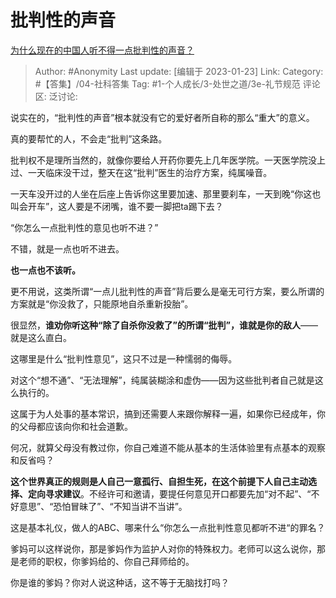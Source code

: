 # 批判性的声音
[为什么现在的中国人听不得一点批判性的声音？](https://www.zhihu.com/question/384227507/answer/2857017022)

> Author: #Anonymity
> Last update: [编辑于 2023-01-23]
> Link:
> Category: #【答集】/04-社科答集
> Tag: #1-个人成长/3-处世之道/3e-礼节规范
> 评论区:
> 泛讨论:

说实在的，“批判性的声音”根本就没有它的爱好者所自称的那么“重大”的意义。

真的要帮忙的人，不会走“批判”这条路。

批判权不是理所当然的，就像你要给人开药你要先上几年医学院。一天医学院没上过、一天临床没干过，整天在这“批判”医生的治疗方案，纯属噪音。

一天车没开过的人坐在后座上告诉你这里要加速、那里要刹车，一天到晚“你这也叫会开车”，这人要是不闭嘴，谁不要一脚把ta踢下去？

“你怎么一点批判性的意见也听不进？”

不错，就是一点也听不进去。

**也一点也不该听。**

更不用说，这类所谓“一点儿批判性的声音”背后要么是毫无可行方案，要么所谓的方案就是“你没救了，只能原地自杀重新投胎”。

很显然，**谁劝你听这种“除了自杀你没救了”的所谓“批判”，谁就是你的敌人**——就是这么直白。

这哪里是什么“批判性意见”，这只不过是一种懦弱的侮辱。

对这个“想不通”、“无法理解”，纯属装糊涂和虚伪——因为这些批判者自己就是这么执行的。

这属于为人处事的基本常识，搞到还需要人来跟你解释一遍，如果你已经成年，你的父母都应该向你和社会道歉。

何况，就算父母没有教过你，你自己难道不能从基本的生活体验里有点基本的观察和反省吗？

**这个世界真正的规则是人自己一意孤行、自担生死，在这个前提下人自己主动选择、定向寻求建议**。不经许可和邀请，要提任何意见开口都要先加“对不起”、“不好意思”、“恐怕冒昧了”、“不知当讲不当讲”。

这是基本礼仪，做人的ABC、哪来什么“你怎么一点批判性意见都听不进“的罪名？

爹妈可以这样说你，那是爹妈作为监护人对你的特殊权力。老师可以这么说你，那是老师的职权，你爹妈给的、你自己拜师给的。

你是谁的爹妈？你对人说这种话，这不等于无脑找打吗？

